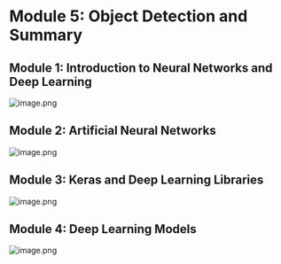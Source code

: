 

# Module 5: Object Detection and Summary
## Module 1: Introduction to Neural Networks and Deep Learning
![image.png](https://prod-files-secure.s3.us-west-2.amazonaws.com/03e82b26-cccb-4906-bb56-adabcbdc0655/a8d40bcb-c482-4026-8872-311e16b2dc63/image.png?X-Amz-Algorithm=AWS4-HMAC-SHA256&X-Amz-Content-Sha256=UNSIGNED-PAYLOAD&X-Amz-Credential=ASIAZI2LB46642PEPDOB%2F20250204%2Fus-west-2%2Fs3%2Faws4_request&X-Amz-Date=20250204T111219Z&X-Amz-Expires=3600&X-Amz-Security-Token=IQoJb3JpZ2luX2VjEBMaCXVzLXdlc3QtMiJIMEYCIQCQj%2Fm4HLRx5ZhaQfVbb3PHnvrRo9BKQA4EOZ5USvahgQIhAJ5sH%2FbweaLp8%2FL52XzMnlvKn1GpNkipqh8LGHurweAHKv8DCCwQABoMNjM3NDIzMTgzODA1Igwc1utAAnCy%2FfZrVkQq3AMeJBYj0pYQNNX%2Bj%2FeFtkR56d3Dojy%2FaLHb2eoDbeT3F8wwCnLvUQLGRp9B8nE9auaWd48ViwMuJX7ygRnh8Z6orVUJNmLdK7aJcpT3BP1Ek5GTW%2FllaGR4xnhphLWF6zkX8T4uzbuLCXgVT7nJffVSLG%2F%2BbCoLrVDgyBENala2BgtTddx8e3XUibdEiDtFgP5QUFZkMrZUK24TMb4H1bOFy7CYdJ0c4GkQGIC6B9P%2FbGHhbIhGFACdNmCNdB44Xl9dLSwt6d62SXc5WrL%2Bi9dzRZr1oxtmcdUsnwodGU10FYDjoh0suKLGKIRsiF1VceZ3TwapoPpQvnrEnYYIDIQII3JV0fSaR%2FuVq%2FCDFf%2Fdi5l3bRZ26Ypau6s6MnONYuY%2FpCVrbvI34QYDvtiWTpnctfUaodHTWEK7QzLmueF%2F26eDpHpyEblkOMbKYqmYb709piO%2F0WAxb%2FVjo8UUR3MWGhbaeY8dR8Jogihy4%2Fq1FNB5LHjcu33mlXN8XRPFF0GImdJ8n5XbsIn%2BFU7j4d0knOxFERJqcLyHunedsn8iHjLjm1Q5axBKlh6mZmwPaAZrON5TYiyoOt1ECEkf71bp9d5495kUgI4i1hGE9xBfJ5xv5%2FsmFL3DQb1QHTDx5Ye9BjqkAZSQ2CkyQBXWg25nRkDghJnTmRjhj4KnV%2FCevL2zrHIsdvTvSGIlAjv8ZMwDhmjlsVHErDOyCjtvGqHHuS3T4TLIZCzi4FAWjbBpz2SFezFu1aDsyaqUjh82IAe8hhmdIC0Kys0Q92UzeiXnrY%2FeSJ9IIFw09Stsc19AhUXE1IktxipYOM%2FyuQn%2FL1b9xFT2ERAia8AtvYbTB9xNXvuxy7N0TcEw&X-Amz-Signature=0eff7ff9023c6a70295e4c34804e10149422eb1b24f9dc89beeee75c809cc2a0&X-Amz-SignedHeaders=host&x-id=GetObject)
## Module 2: Artificial Neural Networks
![image.png](https://prod-files-secure.s3.us-west-2.amazonaws.com/03e82b26-cccb-4906-bb56-adabcbdc0655/5157ca89-62da-41d9-a98f-6432b71047a9/image.png?X-Amz-Algorithm=AWS4-HMAC-SHA256&X-Amz-Content-Sha256=UNSIGNED-PAYLOAD&X-Amz-Credential=ASIAZI2LB46642PEPDOB%2F20250204%2Fus-west-2%2Fs3%2Faws4_request&X-Amz-Date=20250204T111219Z&X-Amz-Expires=3600&X-Amz-Security-Token=IQoJb3JpZ2luX2VjEBMaCXVzLXdlc3QtMiJIMEYCIQCQj%2Fm4HLRx5ZhaQfVbb3PHnvrRo9BKQA4EOZ5USvahgQIhAJ5sH%2FbweaLp8%2FL52XzMnlvKn1GpNkipqh8LGHurweAHKv8DCCwQABoMNjM3NDIzMTgzODA1Igwc1utAAnCy%2FfZrVkQq3AMeJBYj0pYQNNX%2Bj%2FeFtkR56d3Dojy%2FaLHb2eoDbeT3F8wwCnLvUQLGRp9B8nE9auaWd48ViwMuJX7ygRnh8Z6orVUJNmLdK7aJcpT3BP1Ek5GTW%2FllaGR4xnhphLWF6zkX8T4uzbuLCXgVT7nJffVSLG%2F%2BbCoLrVDgyBENala2BgtTddx8e3XUibdEiDtFgP5QUFZkMrZUK24TMb4H1bOFy7CYdJ0c4GkQGIC6B9P%2FbGHhbIhGFACdNmCNdB44Xl9dLSwt6d62SXc5WrL%2Bi9dzRZr1oxtmcdUsnwodGU10FYDjoh0suKLGKIRsiF1VceZ3TwapoPpQvnrEnYYIDIQII3JV0fSaR%2FuVq%2FCDFf%2Fdi5l3bRZ26Ypau6s6MnONYuY%2FpCVrbvI34QYDvtiWTpnctfUaodHTWEK7QzLmueF%2F26eDpHpyEblkOMbKYqmYb709piO%2F0WAxb%2FVjo8UUR3MWGhbaeY8dR8Jogihy4%2Fq1FNB5LHjcu33mlXN8XRPFF0GImdJ8n5XbsIn%2BFU7j4d0knOxFERJqcLyHunedsn8iHjLjm1Q5axBKlh6mZmwPaAZrON5TYiyoOt1ECEkf71bp9d5495kUgI4i1hGE9xBfJ5xv5%2FsmFL3DQb1QHTDx5Ye9BjqkAZSQ2CkyQBXWg25nRkDghJnTmRjhj4KnV%2FCevL2zrHIsdvTvSGIlAjv8ZMwDhmjlsVHErDOyCjtvGqHHuS3T4TLIZCzi4FAWjbBpz2SFezFu1aDsyaqUjh82IAe8hhmdIC0Kys0Q92UzeiXnrY%2FeSJ9IIFw09Stsc19AhUXE1IktxipYOM%2FyuQn%2FL1b9xFT2ERAia8AtvYbTB9xNXvuxy7N0TcEw&X-Amz-Signature=09bc4234a2ede75795faf4e435823884a77143101698a02589a602c95764586b&X-Amz-SignedHeaders=host&x-id=GetObject)
## Module 3: Keras and Deep Learning Libraries
![image.png](https://prod-files-secure.s3.us-west-2.amazonaws.com/03e82b26-cccb-4906-bb56-adabcbdc0655/5089ce50-05f1-470d-ad42-42503bf1df5f/image.png?X-Amz-Algorithm=AWS4-HMAC-SHA256&X-Amz-Content-Sha256=UNSIGNED-PAYLOAD&X-Amz-Credential=ASIAZI2LB46642PEPDOB%2F20250204%2Fus-west-2%2Fs3%2Faws4_request&X-Amz-Date=20250204T111219Z&X-Amz-Expires=3600&X-Amz-Security-Token=IQoJb3JpZ2luX2VjEBMaCXVzLXdlc3QtMiJIMEYCIQCQj%2Fm4HLRx5ZhaQfVbb3PHnvrRo9BKQA4EOZ5USvahgQIhAJ5sH%2FbweaLp8%2FL52XzMnlvKn1GpNkipqh8LGHurweAHKv8DCCwQABoMNjM3NDIzMTgzODA1Igwc1utAAnCy%2FfZrVkQq3AMeJBYj0pYQNNX%2Bj%2FeFtkR56d3Dojy%2FaLHb2eoDbeT3F8wwCnLvUQLGRp9B8nE9auaWd48ViwMuJX7ygRnh8Z6orVUJNmLdK7aJcpT3BP1Ek5GTW%2FllaGR4xnhphLWF6zkX8T4uzbuLCXgVT7nJffVSLG%2F%2BbCoLrVDgyBENala2BgtTddx8e3XUibdEiDtFgP5QUFZkMrZUK24TMb4H1bOFy7CYdJ0c4GkQGIC6B9P%2FbGHhbIhGFACdNmCNdB44Xl9dLSwt6d62SXc5WrL%2Bi9dzRZr1oxtmcdUsnwodGU10FYDjoh0suKLGKIRsiF1VceZ3TwapoPpQvnrEnYYIDIQII3JV0fSaR%2FuVq%2FCDFf%2Fdi5l3bRZ26Ypau6s6MnONYuY%2FpCVrbvI34QYDvtiWTpnctfUaodHTWEK7QzLmueF%2F26eDpHpyEblkOMbKYqmYb709piO%2F0WAxb%2FVjo8UUR3MWGhbaeY8dR8Jogihy4%2Fq1FNB5LHjcu33mlXN8XRPFF0GImdJ8n5XbsIn%2BFU7j4d0knOxFERJqcLyHunedsn8iHjLjm1Q5axBKlh6mZmwPaAZrON5TYiyoOt1ECEkf71bp9d5495kUgI4i1hGE9xBfJ5xv5%2FsmFL3DQb1QHTDx5Ye9BjqkAZSQ2CkyQBXWg25nRkDghJnTmRjhj4KnV%2FCevL2zrHIsdvTvSGIlAjv8ZMwDhmjlsVHErDOyCjtvGqHHuS3T4TLIZCzi4FAWjbBpz2SFezFu1aDsyaqUjh82IAe8hhmdIC0Kys0Q92UzeiXnrY%2FeSJ9IIFw09Stsc19AhUXE1IktxipYOM%2FyuQn%2FL1b9xFT2ERAia8AtvYbTB9xNXvuxy7N0TcEw&X-Amz-Signature=ac4ae7bdd68bc9229bc77f348f1d7cf41a6577549984b6892be46d86baca5e2d&X-Amz-SignedHeaders=host&x-id=GetObject)
## Module 4: Deep Learning Models
![image.png](https://prod-files-secure.s3.us-west-2.amazonaws.com/03e82b26-cccb-4906-bb56-adabcbdc0655/4e22fcb0-cfbc-4d28-b961-b9b8fde071f0/image.png?X-Amz-Algorithm=AWS4-HMAC-SHA256&X-Amz-Content-Sha256=UNSIGNED-PAYLOAD&X-Amz-Credential=ASIAZI2LB46642PEPDOB%2F20250204%2Fus-west-2%2Fs3%2Faws4_request&X-Amz-Date=20250204T111219Z&X-Amz-Expires=3600&X-Amz-Security-Token=IQoJb3JpZ2luX2VjEBMaCXVzLXdlc3QtMiJIMEYCIQCQj%2Fm4HLRx5ZhaQfVbb3PHnvrRo9BKQA4EOZ5USvahgQIhAJ5sH%2FbweaLp8%2FL52XzMnlvKn1GpNkipqh8LGHurweAHKv8DCCwQABoMNjM3NDIzMTgzODA1Igwc1utAAnCy%2FfZrVkQq3AMeJBYj0pYQNNX%2Bj%2FeFtkR56d3Dojy%2FaLHb2eoDbeT3F8wwCnLvUQLGRp9B8nE9auaWd48ViwMuJX7ygRnh8Z6orVUJNmLdK7aJcpT3BP1Ek5GTW%2FllaGR4xnhphLWF6zkX8T4uzbuLCXgVT7nJffVSLG%2F%2BbCoLrVDgyBENala2BgtTddx8e3XUibdEiDtFgP5QUFZkMrZUK24TMb4H1bOFy7CYdJ0c4GkQGIC6B9P%2FbGHhbIhGFACdNmCNdB44Xl9dLSwt6d62SXc5WrL%2Bi9dzRZr1oxtmcdUsnwodGU10FYDjoh0suKLGKIRsiF1VceZ3TwapoPpQvnrEnYYIDIQII3JV0fSaR%2FuVq%2FCDFf%2Fdi5l3bRZ26Ypau6s6MnONYuY%2FpCVrbvI34QYDvtiWTpnctfUaodHTWEK7QzLmueF%2F26eDpHpyEblkOMbKYqmYb709piO%2F0WAxb%2FVjo8UUR3MWGhbaeY8dR8Jogihy4%2Fq1FNB5LHjcu33mlXN8XRPFF0GImdJ8n5XbsIn%2BFU7j4d0knOxFERJqcLyHunedsn8iHjLjm1Q5axBKlh6mZmwPaAZrON5TYiyoOt1ECEkf71bp9d5495kUgI4i1hGE9xBfJ5xv5%2FsmFL3DQb1QHTDx5Ye9BjqkAZSQ2CkyQBXWg25nRkDghJnTmRjhj4KnV%2FCevL2zrHIsdvTvSGIlAjv8ZMwDhmjlsVHErDOyCjtvGqHHuS3T4TLIZCzi4FAWjbBpz2SFezFu1aDsyaqUjh82IAe8hhmdIC0Kys0Q92UzeiXnrY%2FeSJ9IIFw09Stsc19AhUXE1IktxipYOM%2FyuQn%2FL1b9xFT2ERAia8AtvYbTB9xNXvuxy7N0TcEw&X-Amz-Signature=ad552fced39324ad802fce70832e411fffdcc2ca7fd6099b605ba3a30da17785&X-Amz-SignedHeaders=host&x-id=GetObject)